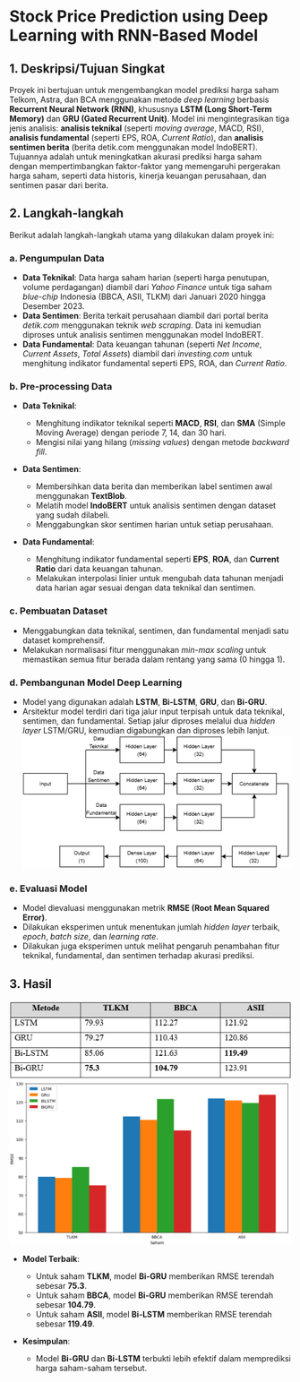 # Stock Price Prediction using Deep Learning with RNN-Based Model

## 1. Deskripsi/Tujuan Singkat
Proyek ini bertujuan untuk mengembangkan model prediksi harga saham Telkom, Astra, dan BCA menggunakan metode *deep learning* berbasis **Recurrent Neural Network (RNN)**, khususnya **LSTM (Long Short-Term Memory)** dan **GRU (Gated Recurrent Unit)**. Model ini mengintegrasikan tiga jenis analisis: **analisis teknikal** (seperti *moving average*, MACD, RSI), **analisis fundamental** (seperti EPS, ROA, *Current Ratio*), dan **analisis sentimen berita** (berita detik.com menggunakan model IndoBERT). Tujuannya adalah untuk meningkatkan akurasi prediksi harga saham dengan mempertimbangkan faktor-faktor yang memengaruhi pergerakan harga saham, seperti data historis, kinerja keuangan perusahaan, dan sentimen pasar dari berita.

## 2. Langkah-langkah
Berikut adalah langkah-langkah utama yang dilakukan dalam proyek ini:

### a. Pengumpulan Data
- **Data Teknikal**: Data harga saham harian (seperti harga penutupan, volume perdagangan) diambil dari *Yahoo Finance* untuk tiga saham *blue-chip* Indonesia (BBCA, ASII, TLKM) dari Januari 2020 hingga Desember 2023.
- **Data Sentimen**: Berita terkait perusahaan diambil dari portal berita *detik.com* menggunakan teknik *web scraping*. Data ini kemudian diproses untuk analisis sentimen menggunakan model IndoBERT.
- **Data Fundamental**: Data keuangan tahunan (seperti *Net Income*, *Current Assets*, *Total Assets*) diambil dari *investing.com* untuk menghitung indikator fundamental seperti EPS, ROA, dan *Current Ratio*.

### b. Pre-processing Data
- **Data Teknikal**:
  - Menghitung indikator teknikal seperti **MACD**, **RSI**, dan **SMA** (Simple Moving Average) dengan periode 7, 14, dan 30 hari.
  - Mengisi nilai yang hilang (*missing values*) dengan metode *backward fill*.
  
- **Data Sentimen**:
  - Membersihkan data berita dan memberikan label sentimen awal menggunakan **TextBlob**.
  - Melatih model **IndoBERT** untuk analisis sentimen dengan dataset yang sudah dilabeli.
  - Menggabungkan skor sentimen harian untuk setiap perusahaan.

- **Data Fundamental**:
  - Menghitung indikator fundamental seperti **EPS**, **ROA**, dan **Current Ratio** dari data keuangan tahunan.
  - Melakukan interpolasi linier untuk mengubah data tahunan menjadi data harian agar sesuai dengan data teknikal dan sentimen.

### c. Pembuatan Dataset
- Menggabungkan data teknikal, sentimen, dan fundamental menjadi satu dataset komprehensif.
- Melakukan normalisasi fitur menggunakan *min-max scaling* untuk memastikan semua fitur berada dalam rentang yang sama (0 hingga 1).

### d. Pembangunan Model Deep Learning
- Model yang digunakan adalah **LSTM**, **Bi-LSTM**, **GRU**, dan **Bi-GRU**.
- Arsitektur model terdiri dari tiga jalur input terpisah untuk data teknikal, sentimen, dan fundamental. Setiap jalur diproses melalui dua *hidden layer* LSTM/GRU, kemudian digabungkan dan diproses lebih lanjut.
![flowchart](images/flowchart.png)

### e. Evaluasi Model
- Model dievaluasi menggunakan metrik **RMSE (Root Mean Squared Error)**.
- Dilakukan eksperimen untuk menentukan jumlah *hidden layer* terbaik, *epoch*, *batch size*, dan *learning rate*.
- Dilakukan juga eksperimen untuk melihat pengaruh penambahan fitur teknikal, fundamental, dan sentimen terhadap akurasi prediksi.

## 3. Hasil
![flowchart](images/result.png)
![flowchart](images/graph.png)
- **Model Terbaik**:
  - Untuk saham **TLKM**, model **Bi-GRU** memberikan RMSE terendah sebesar **75.3**.
  - Untuk saham **BBCA**, model **Bi-GRU** memberikan RMSE terendah sebesar **104.79**.
  - Untuk saham **ASII**, model **Bi-LSTM** memberikan RMSE terendah sebesar **119.49**.

- **Kesimpulan**:
  - Model **Bi-GRU** dan **Bi-LSTM** terbukti lebih efektif dalam memprediksi harga saham-saham tersebut.
